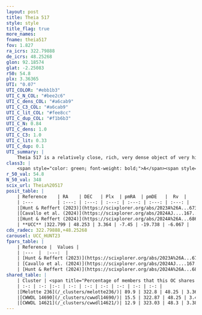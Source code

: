 ```yaml
---
layout: post
title: Theia 517
style: style
title_flag: true
more_names: 
fname: theia517
fov: 1.827
ra_icrs: 322.79888
de_icrs: 48.25268
glon: 92.18574
glat: -2.25083
r50: 54.8
plx: 3.36365
UTI: "0.07"
UTI_COLOR: "#ebb1b3"
UTI_C_N_COL: "#bee2c6"
UTI_C_dens_COL: "#a6cab9"
UTI_C_C3_COL: "#a6cab9"
UTI_C_lit_COL: "#fee8cc"
UTI_C_dup_COL: "#f1b6b3"
UTI_C_N: 0.84
UTI_C_dens: 1.0
UTI_C_C3: 1.0
UTI_C_lit: 0.33
UTI_C_dup: 0.1
UTI_summary: |
    Theia 517 is a relatively close, rich, very dense object of very high C3 quality. It was recently reported in the literature.<br><br><span style="color: #99180f; font-weight: bold;">Warning: </span>This is likely a duplicate object, which shares a large percentage of members with at least one previously reported entry.
class3: |
    <span style="color: green; font-weight: bold;">A</span><span style="color: green; font-weight: bold;">A</span>
r_50_val: 54.8
N_50_val: 348
scix_url: Theia%20517
posit_table: |
    | Reference    | RA    | DEC   | Plx  | pmRA  | pmDE   |  Rv  |
    | :---         | :---: | :---: | :---: | :---: | :---: | :---: |
    |[Hunt & Reffert (2023)](https://scixplorer.org/abs/2023A%26A...673A.114H) | 322.831 | 48.349 | 3.366 | -7.4 | -19.704 | -5.362 |
    |[Cavallo et al. (2024)](https://scixplorer.org/abs/2024AJ....167...12C) | 322.65 | 48.189 | 3.367 | -- | -- | -- |
    |[Hunt & Reffert (2024)](https://scixplorer.org/abs/2024A%26A...686A..42H) | 322.831 | 48.349 | 3.366 | -7.4 | -19.704 | -5.362 |
    | **UCC** |322.799 | 48.253 | 3.364 | -7.45 | -19.738 | -6.067 | 
cds_radec: 322.79888,+48.25268
carousel: UCC_HUNT23
fpars_table: |
    | Reference |  Values |
    | :---  |  :---:  |
    | [Hunt & Reffert (2023)](https://scixplorer.org/abs/2023A%26A...673A.114H) | `AV50=0.065, diffAV50=0.378, MOD50=7.322, logAge50=8.102` |
    | [Cavallo et al. (2024)](https://scixplorer.org/abs/2024AJ....167...12C) | `AV50=0.41, dMod50=7.41, logAge50=8.01, [Fe/H]50=0.07` |
    | [Hunt & Reffert (2024)](https://scixplorer.org/abs/2024A%26A...686A..42H) | `MassJ=268.809` |
shared_table: |
    | Cluster | <span title="Percentage of members that this OC shares with the ones listed">%</span>   | RA   | DEC   | Plx   | pmRA  | pmDE  | Rv | UTI |
    | :-: | :-: |:-: | :-: | :-: | :-: | :-: | :-: | :-: |
    |[Melotte 236](/_clusters/melotte236/)| 89.9 | 322.8 | 48.25 | 3.36 | -7.45 | -19.73 | -5.94 |0.97 |
    |[CWWDL 14690](/_clusters/cwwdl14690/)| 15.5 | 322.87 | 48.25 | 3.4 | -7.49 | -19.96 | -6.46 |0.0 |
    |[CWWDL 14621](/_clusters/cwwdl14621/)| 12.9 | 323.03 | 48.3 | 3.38 | -7.6 | -19.9 | -6.53 |0.0 |
---
```

